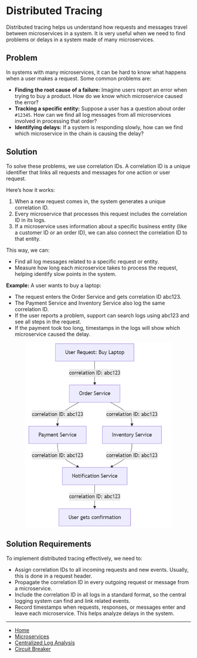 # Distributed Tracing

Distributed tracing helps us understand how requests and messages travel between microservices in a system. 
It is very useful when we need to find problems or delays in a system made of many microservices.

## Problem

In systems with many microservices, it can be hard to know what happens when a user makes a request. Some common problems are:

- **Finding the root cause of a failure:** Imagine users report an error when trying to buy a product. How do we know which microservice caused the error?
- **Tracking a specific entity:** Suppose a user has a question about order `#12345`. How can we find all log messages from all microservices involved in processing that order?
- **Identifying delays:** If a system is responding slowly, how can we find which microservice in the chain is causing the delay?

## Solution

To solve these problems, we use correlation IDs. A correlation ID is a unique identifier that links all requests and messages for one action or user request.

Here’s how it works:
1. When a new request comes in, the system generates a unique correlation ID.
2. Every microservice that processes this request includes the correlation ID in its logs.
3. If a microservice uses information about a specific business entity (like a customer ID or an order ID), we can also connect the correlation ID to that entity.

This way, we can:

- Find all log messages related to a specific request or entity.
- Measure how long each microservice takes to process the request, helping identify slow points in the system.

**Example:** A user wants to buy a laptop:

- The request enters the Order Service and gets correlation ID abc123.
- The Payment Service and Inventory Service also log the same correlation ID.
- If the user reports a problem, support can search logs using abc123 and see all steps in the request.
- If the payment took too long, timestamps in the logs will show which microservice caused the delay.

<p align="center">
    <img src="./assets/img7.png" alt="img7" width="400"/>
</p>

## Solution Requirements

To implement distributed tracing effectively, we need to:

- Assign correlation IDs to all incoming requests and new events. Usually, this is done in a request header.
- Propagate the correlation ID in every outgoing request or message from a microservice.
- Include the correlation ID in all logs in a standard format, so the central logging system can find and link related events.
- Record timestamps when requests, responses, or messages enter and leave each microservice. This helps analyze delays in the system.

---

- [Home](./../../README.md)
- [Microservices](./../tutorials.md)
- [Centralized Log Analysis](./5_Centralized_Log_Analysis.md)
- [Circuit Breaker](./7_Circuit_Breaker.md)